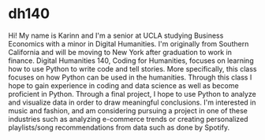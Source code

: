 # dh140
Hi! My name is Karinn and I'm a senior at UCLA studying Business Economics with a minor in Digital Humanities. I'm originally from Southern California and will be moving to New York after graduation to work in finance. Digital Humanities 140, Coding for Humanities, focuses on learning how to use Python to write code and tell stories. More specifically, this class focuses on how Python can be used in the humanities. Through this class I hope to gain experience in coding and data science as well as become proficient in Python. Through a final project, I hope to use Python to analyze and visualize data in order to draw meaningful conclusions. I'm interested in music and fashion, and am considering pursuing a project in one of these industries such as analyzing e-commerce trends or creating personalized playlists/song recommendations from data such as done by Spotify. 
